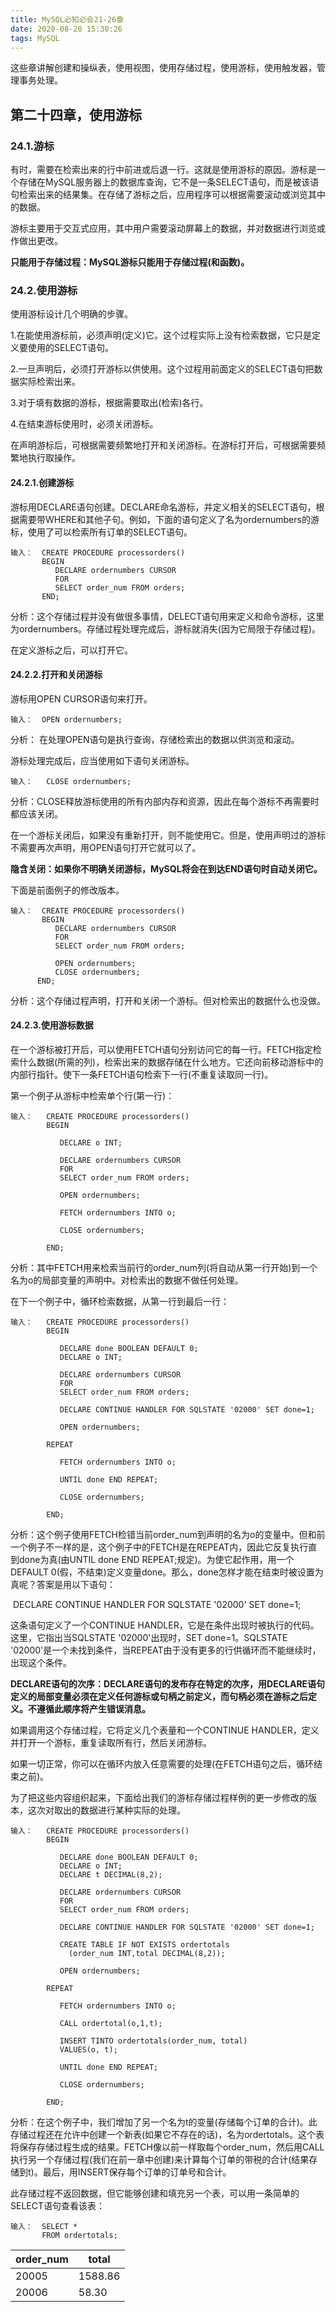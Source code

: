 ```yaml
---
title: MySQL必知必会21-26章
date: 2020-08-20 15:30:26
tags: MySQL
---
```


这些章讲解创建和操纵表，使用视图，使用存储过程，使用游标，使用触发器，管理事务处理。

<!--more-->

## 第二十四章，使用游标

### 24.1.游标

有时，需要在检索出来的行中前进或后退一行。这就是使用游标的原因。游标是一个存储在MySQL服务器上的数据库查询，它不是一条SELECT语句，而是被该语句检索出来的结果集。在存储了游标之后，应用程序可以根据需要滚动或浏览其中的数据。

游标主要用于交互式应用，其中用户需要滚动屏幕上的数据，并对数据进行浏览或作做出更改。

**只能用于存储过程：MySQL游标只能用于存储过程(和函数)。**

### 24.2.使用游标

使用游标设计几个明确的步骤。

1.在能使用游标前，必须声明(定义)它。这个过程实际上没有检索数据，它只是定义要使用的SELECT语句。

2.一旦声明后，必须打开游标以供使用。这个过程用前面定义的SELECT语句把数据实际检索出来。

3.对于填有数据的游标，根据需要取出(检索)各行。

4.在结束游标使用时，必须关闭游标。

在声明游标后，可根据需要频繁地打开和关闭游标。在游标打开后，可根据需要频繁地执行取操作。

#### 24.2.1.创建游标

游标用DECLARE语句创建。DECLARE命名游标，并定义相关的SELECT语句，根据需要带WHERE和其他子句。例如，下面的语句定义了名为ordernumbers的游标，使用了可以检索所有订单的SELECT语句。

```mysql
输入：  CREATE PROCEDURE processorders()
       BEGIN
          DECLARE ordernumbers CURSOR
          FOR
          SELECT order_num FROM orders;
       END;
```

分析：这个存储过程并没有做很多事情，DELECT语句用来定义和命令游标，这里为ordernumbers。存储过程处理完成后，游标就消失(因为它局限于存储过程)。

在定义游标之后，可以打开它。

#### 24.2.2.打开和关闭游标

游标用OPEN CURSOR语句来打开。

```mysql
输入：  OPEN ordernumbers;
```

分析： 在处理OPEN语句是执行查询，存储检索出的数据以供浏览和滚动。

游标处理完成后，应当使用如下语句关闭游标。

```mysql
输入：   CLOSE ordernumbers;
```

分析：CLOSE释放游标使用的所有内部内存和资源，因此在每个游标不再需要时都应该关闭。

在一个游标关闭后，如果没有重新打开，则不能使用它。但是，使用声明过的游标不需要再次声明，用OPEN语句打开它就可以了。

**隐含关闭：如果你不明确关闭游标，MySQL将会在到达END语句时自动关闭它。**

下面是前面例子的修改版本。

```mysql
输入：  CREATE PROCEDURE processorders()
       BEGIN
          DECLARE ordernumbers CURSOR
          FOR
          SELECT order_num FROM orders;
           
          OPEN ordernumbers;
          CLOSE ordernumbers;
      END;
```

分析：这个存储过程声明，打开和关闭一个游标。但对检索出的数据什么也没做。

#### 24.2.3.使用游标数据

在一个游标被打开后，可以使用FETCH语句分别访问它的每一行。FETCH指定检索什么数据(所需的列)，检索出来的数据存储在什么地方。它还向前移动游标中的内部行指针。使下一条FETCH语句检索下一行(不重复读取同一行)。

第一个例子从游标中检索单个行(第一行)：

```mysql
输入：   CREATE PROCEDURE processorders()
        BEGIN
           
           DECLARE o INT;
           
           DECLARE ordernumbers CURSOR
           FOR
           SELECT order_num FROM orders;
           
           OPEN ordernumbers;
           
           FETCH ordernumbers INTO o;
           
           CLOSE ordernumbers;
        
        END;
```

分析：其中FETCH用来检索当前行的order_num列(将自动从第一行开始)到一个名为o的局部变量的声明中。对检索出的数据不做任何处理。

在下一个例子中，循环检索数据，从第一行到最后一行：

```mysql
输入：   CREATE PROCEDURE processorders()
        BEGIN
        
           DECLARE done BOOLEAN DEFAULT 0;
           DECLARE o INT;
           
           DECLARE ordernumbers CURSOR
           FOR
           SELECT order_num FROM orders;
           
           DECLARE CONTINUE HANDLER FOR SQLSTATE '02000' SET done=1;
           
           OPEN ordernumbers;
        
        REPEAT
          
           FETCH ordernumbers INTO o;
          
           UNTIL done END REPEAT;
          
           CLOSE ordernumbers;
        
        END;
```

分析：这个例子使用FETCH检错当前order_num到声明的名为o的变量中。但和前一个例子不一样的是，这个例子中的FETCH是在REPEAT内，因此它反复执行直到done为真(由UNTIL done END REPEAT;规定)。为使它起作用，用一个DEFAULT 0(假，不结束)定义变量done。那么，done怎样才能在结束时被设置为真呢？答案是用以下语句：

​     DECLARE CONTINUE HANDLER FOR SQLSTATE '02000' SET done=1;

这条语句定义了一个CONTINUE HANDLER，它是在条件出现时被执行的代码。这里，它指出当SQLSTATE '02000'出现时，SET done=1。SQLSTATE '02000'是一个未找到条件，当REPEAT由于没有更多的行供循环而不能继续时，出现这个条件。

**DECLARE语句的次序：DECLARE语句的发布存在特定的次序，用DECLARE语句定义的局部变量必须在定义任何游标或句柄之前定义，而句柄必须在游标之后定义。不遵循此顺序将产生错误消息。**    

如果调用这个存储过程，它将定义几个表量和一个CONTINUE HANDLER，定义并打开一个游标，重复读取所有行，然后关闭游标。

如果一切正常，你可以在循环内放入任意需要的处理(在FETCH语句之后，循环结束之前)。

为了把这些内容组织起来，下面给出我们的游标存储过程样例的更一步修改的版本，这次对取出的数据进行某种实际的处理。

```mysql
输入：   CREATE PROCEDURE processorders()
        BEGIN
        
           DECLARE done BOOLEAN DEFAULT 0;
           DECLARE o INT;
           DECLARE t DECIMAL(8,2);
           
           DECLARE ordernumbers CURSOR
           FOR
           SELECT order_num FROM orders;
           
           DECLARE CONTINUE HANDLER FOR SQLSTATE '02000' SET done=1;
           
           CREATE TABLE IF NOT EXISTS ordertotals
             (order_num INT,total DECIMAL(8,2));
             
           OPEN ordernumbers;
        
        REPEAT
          
           FETCH ordernumbers INTO o;
          
           CALL ordertotal(o,1,t);
          
           INSERT TINTO ordertotals(order_num, total)
           VALUES(o, t);
           
           UNTIL done END REPEAT;
          
           CLOSE ordernumbers;
        
        END;
```

分析：在这个例子中，我们增加了另一个名为t的变量(存储每个订单的合计)。此存储过程还在允许中创建一个新表(如果它不存在的话)，名为ordertotals。这个表将保存存储过程生成的结果。FETCH像以前一样取每个order_num，然后用CALL执行另一个存储过程(我们在前一章中创建)来计算每个订单的带税的合计(结果存储到t)。最后，用INSERT保存每个订单的订单号和合计。

此存储过程不返回数据，但它能够创建和填充另一个表，可以用一条简单的SELECT语句查看该表：

```mysql
输入：  SELECT *
       FROM ordertotals;
```

| order_num | total   |
| --------- | ------- |
| 20005     | 1588.86 |
| 20006     | 58.30   |

